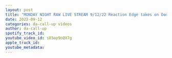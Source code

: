 ```yaml
---
layout: post
title: "MONDAY NIGHT RAW LIVE STREAM 9/12/22 Reaction Edge takes on Dominick with Judgement Day on his side."
date: 2022-09-12
categories: da-call-up videos
author: da-call-up
spotify_track_id: 
youtube_video_id: sU3ap9oQX7g
apple_track_id: 
youtube_metadata: 
---
```

